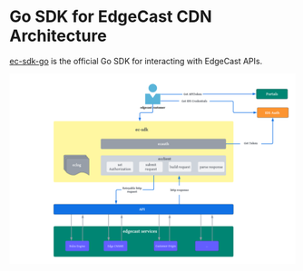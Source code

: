 # Go SDK for EdgeCast CDN Architecture

[ec-sdk-go](https://github.com/EdgeCast/ec-sdk-go) is the official Go SDK for interacting with EdgeCast APIs.

![Architecture Diagram](edgecast/docs/ec-sdk_architecture.png)
